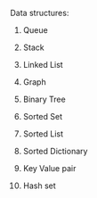 Data structures:
1. Queue
2. Stack
3. Linked List

4. Graph
5. Binary Tree
6. Sorted Set
7. Sorted List
8. Sorted Dictionary
9. Key Value pair
10. Hash set